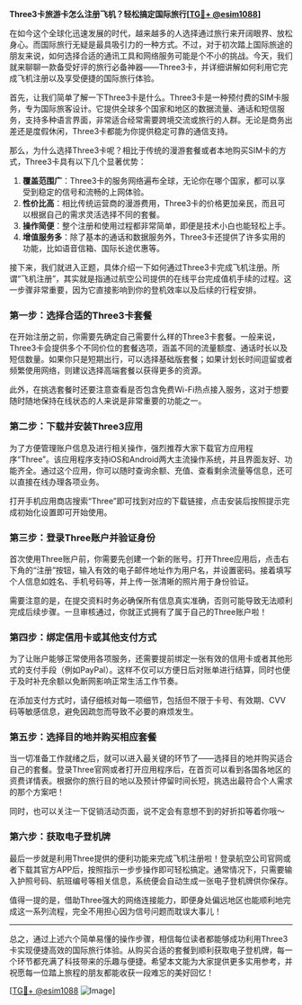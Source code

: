 **Three3卡旅游卡怎么注册飞机？轻松搞定国际旅行[[TG💪+ @esim1088](https://t.me/s/esim1088)]**

在如今这个全球化迅速发展的时代，越来越多的人选择通过旅行来开阔眼界、放松身心。而国际旅行无疑是最具吸引力的一种方式。不过，对于初次踏上国际旅途的朋友来说，如何选择合适的通讯工具和网络服务可能是个不小的挑战。今天，我们就来聊聊一款备受好评的旅行必备神器——Three3卡，并详细讲解如何利用它完成飞机注册以及享受便捷的国际旅行体验。

首先，让我们简单了解一下Three3卡是什么。Three3卡是一种预付费的SIM卡服务，专为国际旅客设计。它提供全球多个国家和地区的数据流量、通话和短信服务，支持多种语言界面，非常适合经常需要跨境交流或旅行的人群。无论是商务出差还是度假休闲，Three3卡都能为你提供稳定可靠的通信支持。

那么，为什么选择Three3卡呢？相比于传统的漫游套餐或者本地购买SIM卡的方式，Three3卡具有以下几个显著优势：

1. **覆盖范围广**：Three3卡的服务网络遍布全球，无论你在哪个国家，都可以享受到稳定的信号和流畅的上网体验。
2. **性价比高**：相比传统运营商的漫游费用，Three3卡的价格更加亲民，而且可以根据自己的需求灵活选择不同的套餐。
3. **操作简便**：整个注册和使用过程都非常简单，即便是技术小白也能轻松上手。
4. **增值服务多**：除了基本的通话和数据服务外，Three3卡还提供了许多实用的功能，比如语音信箱、国际长途优惠等。

接下来，我们就进入正题，具体介绍一下如何通过Three3卡完成飞机注册。所谓“飞机注册”，其实就是指通过航空公司提供的在线平台完成值机手续的过程。这一步骤非常重要，因为它直接影响到你的登机效率以及后续的行程安排。

### 第一步：选择合适的Three3卡套餐

在开始注册之前，你需要先确定自己需要什么样的Three3卡套餐。一般来说，Three3卡会提供多个不同价位的套餐选项，涵盖不同的流量额度、通话时长以及短信数量。如果你只是短期出行，可以选择基础版套餐；如果计划长时间逗留或者频繁使用网络，则建议选择高端套餐以获得更多的资源。

此外，在挑选套餐时还要注意查看是否包含免费Wi-Fi热点接入服务，这对于想要随时随地保持在线状态的人来说是非常重要的功能之一。

### 第二步：下载并安装Three3应用

为了方便管理账户信息及进行相关操作，强烈推荐大家下载官方应用程序“Three”。该应用程序支持iOS和Android两大主流操作系统，并且界面友好、功能齐全。通过这个应用，你可以随时查询余额、充值、查看剩余流量等信息，还可以直接在线办理各项业务。

打开手机应用商店搜索“Three”即可找到对应的下载链接，点击安装后按照提示完成初始化设置即可开始使用。

### 第三步：登录Three账户并验证身份

首次使用Three账户前，你需要先创建一个新的账号。打开Three应用后，点击右下角的“注册”按钮，输入有效的电子邮件地址作为用户名，并设置密码。接着填写个人信息如姓名、手机号码等，并上传一张清晰的照片用于身份验证。

需要注意的是，在提交资料时务必确保所有信息真实准确，否则可能导致无法顺利完成后续步骤。一旦审核通过，你就正式拥有了属于自己的Three账户啦！

### 第四步：绑定信用卡或其他支付方式

为了让账户能够正常使用各项服务，还需要提前绑定一张有效的信用卡或者其他形式的支付手段（例如PayPal）。这样不仅可以方便日后对账单进行结算，同时也便于及时补充余额以免断网影响正常生活工作节奏。

在添加支付方式时，请仔细核对每一项细节，包括但不限于卡号、有效期、CVV码等敏感信息，避免因疏忽而导致不必要的麻烦发生。

### 第五步：选择目的地并购买相应套餐

当一切准备工作就绪之后，就可以进入最关键的环节了——选择目的地并购买适合自己的套餐。登录Three官网或者打开应用程序后，在首页可以看到各国各地区的资费详情表。根据你的旅行目的地以及预计停留时间长短，挑选出最符合个人需求的那个方案吧！

同时，也可以关注一下促销活动页面，说不定会有意想不到的好折扣等着你哦～

### 第六步：获取电子登机牌

最后一步就是利用Three提供的便利功能来完成飞机注册啦！登录航空公司官网或者下载其官方APP后，按照指示一步步操作即可轻松搞定。通常情况下，只需要输入护照号码、航班编号等相关信息，系统便会自动生成一张电子登机牌供你保存。

值得一提的是，借助Three强大的网络连接能力，即便身处偏远地区也能顺利地完成这一系列流程，完全不用担心因为信号问题而耽误大事儿！

---

总之，通过上述六个简单易懂的操作步骤，相信每位读者都能够成功利用Three3卡实现便捷高效的国际旅行体验。从购买合适的套餐到顺利获取电子登机牌，每一个环节都充满了科技带来的乐趣与便捷。希望本文能为大家提供更多实用参考，并祝愿每一位踏上旅程的朋友都能收获一段难忘的美好回忆！

[[TG💪+ @esim1088](https://t.me/s/esim1088) ![Image](https://i.postimg.cc/4NQfJmqS/Snipaste-2025-05-13-00-14-12.png)]